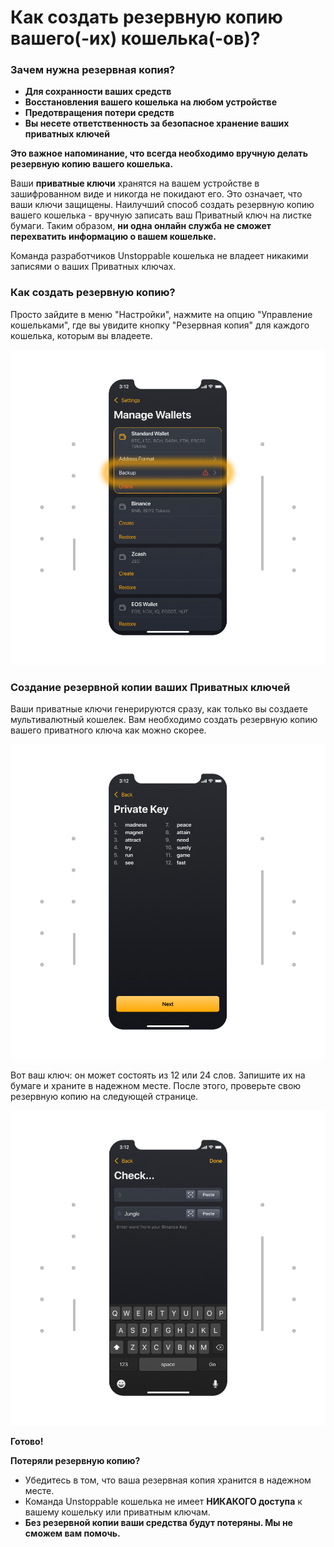 # Как создать резервную копию вашего(-их) кошелька(-ов)?

### Зачем нужна резервная копия?

- **Для сохранности ваших средств**
- **Восстановления вашего кошелька на любом устройстве**
- **Предотвращения потери средств**
- **Вы несете ответственность за безопасное хранение ваших приватных ключей**
	
**Это важное напоминание, что всегда необходимо вручную делать резервную копию вашего кошелька.**

Ваши **приватные ключи** хранятся на вашем устройстве в зашифрованном виде и никогда не покидают его. Это означает, что ваши ключи защищены. Наилучший способ создать резервную копию вашего кошелька - вручную записать ваш Приватный ключ на листке бумаги. Таким образом, **ни одна онлайн служба не сможет перехватить информацию о вашем кошельке.**

Команда разработчиков Unstoppable кошелька не владеет никакими записями о ваших Приватных ключах.

### Как создать резервную копию?

Просто зайдите в меню "Настройки", нажмите на опцию "Управление кошельками", где вы увидите кнопку "Резервная копия" для каждого кошелька, которым вы владеете.

![](../images/ios-backup-manage-s.png)

### Создание резервной копии ваших Приватных ключей

Ваши приватные ключи генерируются сразу, как только вы создаете мультивалютный кошелек. Вам необходимо создать резервную копию вашего приватного ключа как можно скорее.

![](../images/ios-backup-pk-s.png)

Вот ваш ключ: он может состоять из 12 или 24 слов. Запишите их на бумаге и храните в надежном месте. После этого, проверьте свою резервную копию на следующей странице.

![](../images/ios-backup-check-s.png)

**Готово!**

**Потеряли резервную копию?**

- Убедитесь в том, что ваша резервная копия хранится в надежном месте.
- Команда Unstoppable кошелька не имеет **НИКАКОГО доступа** к вашему кошельку или приватным ключам.
- **Без резервной копии ваши средства будут потеряны. Мы не сможем вам помочь.**
